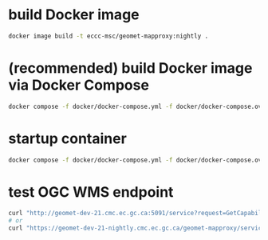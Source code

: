 # build Docker image
```bash
docker image build -t eccc-msc/geomet-mapproxy:nightly .
```

# (recommended) build Docker image via Docker Compose
```bash
docker compose -f docker/docker-compose.yml -f docker/docker-compose.override.yml build --no-cache
```

# startup container
```bash
docker compose -f docker/docker-compose.yml -f docker/docker-compose.override.yml up -d
```

# test OGC WMS endpoint
```bash
curl "http://geomet-dev-21.cmc.ec.gc.ca:5091/service?request=GetCapabilities"
# or
curl "https://geomet-dev-21-nightly.cmc.ec.gc.ca/geomet-mapproxy/service?request=GetCapabilities"
```
